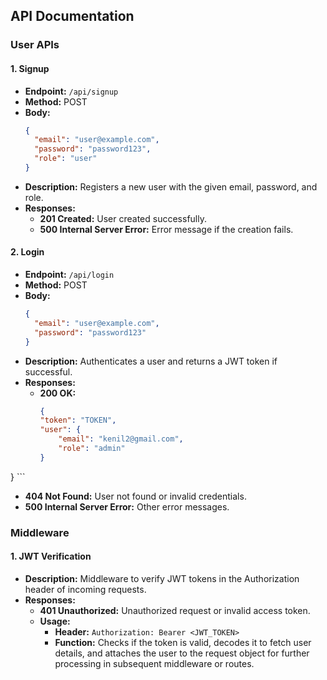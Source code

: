 ## API Documentation

### User APIs

#### 1. Signup
- **Endpoint:** `/api/signup`
- **Method:** POST
- **Body:**
  ```json
  {
    "email": "user@example.com",
    "password": "password123",
    "role": "user"
  }
  ```
- **Description:** Registers a new user with the given email, password, and role.
- **Responses:**
  - **201 Created:** User created successfully.
  - **500 Internal Server Error:** Error message if the creation fails.

#### 2. Login
- **Endpoint:** `/api/login`
- **Method:** POST
- **Body:**
  ```json
  {
    "email": "user@example.com",
    "password": "password123"
  }
  ```
- **Description:** Authenticates a user and returns a JWT token if successful.
- **Responses:**
  - **200 OK:** 
    ```json
    {
    "token": "TOKEN",
    "user": {
        "email": "kenil2@gmail.com",
        "role": "admin"
    }
}
    ```
  - **404 Not Found:** User not found or invalid credentials.
  - **500 Internal Server Error:** Other error messages.

### Middleware

#### 1. JWT Verification
- **Description:** Middleware to verify JWT tokens in the Authorization header of incoming requests.
- **Responses:**
  - **401 Unauthorized:** Unauthorized request or invalid access token.
  - **Usage:**
    - **Header:** `Authorization: Bearer <JWT_TOKEN>`
    - **Function:** Checks if the token is valid, decodes it to fetch user details, and attaches the user to the request object for further processing in subsequent middleware or routes.
